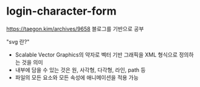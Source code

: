 # login-character-form

https://taegon.kim/archives/9658 블로그를 기반으로 공부


"svg 란?"
- Scalable Vector Graphics의 약자로 벡터 기반 그래픽을 XML 형식으로 정의하는 것을 의미
- 내부에 담을 수 있는 것은 원, 사각형, 다각형, 라인, path 등
- 파일의 모든 요소와 모든 속성에 애니메이션을 적용 가능